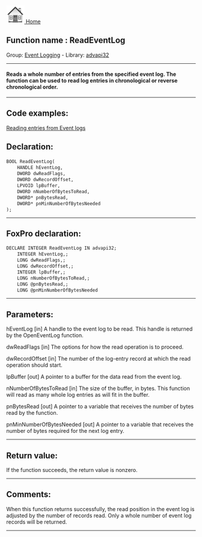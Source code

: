 [<img src="../../images/home.png"> Home ](https://github.com/VFPX/Win32API)  

## Function name : ReadEventLog
Group: [Event Logging](../../functions_group.md#Event_Logging)  -  Library: [advapi32](../../../libraries.md#advapi32)  
***  


#### Reads a whole number of entries from the specified event log. The function can be used to read log entries in chronological or reverse chronological order.
***  


## Code examples:
[Reading entries from Event logs](../../samples/sample_524.md)  

## Declaration:
```foxpro  
BOOL ReadEventLog(
	HANDLE hEventLog,
	DWORD dwReadFlags,
	DWORD dwRecordOffset,
	LPVOID lpBuffer,
	DWORD nNumberOfBytesToRead,
	DWORD* pnBytesRead,
	DWORD* pnMinNumberOfBytesNeeded
);  
```  
***  


## FoxPro declaration:
```foxpro  
DECLARE INTEGER ReadEventLog IN advapi32;
	INTEGER hEventLog,;
	LONG dwReadFlags,;
	LONG dwRecordOffset,;
	INTEGER lpBuffer,;
	LONG nNumberOfBytesToRead,;
	LONG @pnBytesRead,;
	LONG @pnMinNumberOfBytesNeeded  
```  
***  


## Parameters:
hEventLog 
[in] A handle to the event log to be read. This handle is returned by the OpenEventLog function. 

dwReadFlags 
[in] The options for how the read operation is to proceed.

dwRecordOffset 
[in] The number of the log-entry record at which the read operation should start. 

lpBuffer 
[out] A pointer to a buffer for the data read from the event log. 

nNumberOfBytesToRead 
[in] The size of the buffer, in bytes. This function will read as many whole log entries as will fit in the buffer.

pnBytesRead 
[out] A pointer to a variable that receives the number of bytes read by the function. 

pnMinNumberOfBytesNeeded
[out] A pointer to a variable that receives the number of bytes required for the next log entry.   
***  


## Return value:
If the function succeeds, the return value is nonzero.  
***  


## Comments:
When this function returns successfully, the read position in the event log is adjusted by the number of records read. Only a whole number of event log records will be returned.  
  
***  

